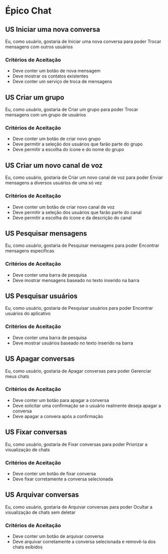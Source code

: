 # Épico Chat

## US Iniciar uma nova conversa
Eu, como usuário, gostaria de Iniciar uma nova conversa para poder Trocar mensagens com outros usuários
    
### Critérios de Aceitação
- Deve conter um botão de nova mensagem
- Deve mostrar os contatos existentes
- Deve conter um serviço de troca de mensagens

## US Criar um grupo
Eu, como usuário, gostaria de Criar um grupo para poder Trocar mensagens com um grupo de usuários

### Critérios de Aceitação
- Deve conter um botão de criar novo grupo
- Deve permitir a seleção dos usuários que farão parte do grupo
- Deve permitir a escolha do ícone e do nome do grupo

## US Criar um novo canal de voz
Eu, como usuário, gostaria de Criar um novo canal de voz para poder Enviar mensagens a diversos usuários de uma só vez
    
### Critérios de Aceitação
- Deve conter um botão de criar novo canal de voz
- Deve permitir a seleção dos usuários que farão parte do canal
- Deve permitir a escolha do ícone e da descrição do canal

## US Pesquisar mensagens
Eu, como usuário, gostaria de Pesquisar mensagens para poder Encontrar mensagens específicas
    
### Critérios de Aceitação
- Deve conter uma barra de pesquisa
- Deve mostrar mensagens baseado no texto inserido na barra

## US Pesquisar usuários
Eu, como usuário, gostaria de Pesquisar usuários para poder Encontrar usuários do aplicativo
    
### Critérios de Aceitação
- Deve conter uma barra de pesquisa
- Deve mostrar usuários baseado no texto inserido na barra

## US Apagar conversas
Eu, como usuário, gostaria de Apagar conversas para poder Gerenciar meus chats
    
### Critérios de Aceitação
- Deve conter um botão para apagar a conversa
- Deve solicitar uma confirmação se o usuário realmente deseja apagar a conversa
- Deve apagar a convera após a confirmação

## US Fixar conversas
Eu, como usuário, gostaria de Fixar conversas para poder Priorizar a visualização de chats
    
### Critérios de Aceitação
- Deve conter um botão de fixar conversa
- Deve fixar corretamente a conversa selecionada

## US Arquivar conversas
Eu, como usuário, gostaria de Arquivar conversas para poder Ocultar a visualização de chats sem deletar
    
### Critérios de Aceitação
- Deve conter um botão de arquivar conversa
- Deve arquivar corretamente a conversa selecionada e removê-la dos chats exibidos
